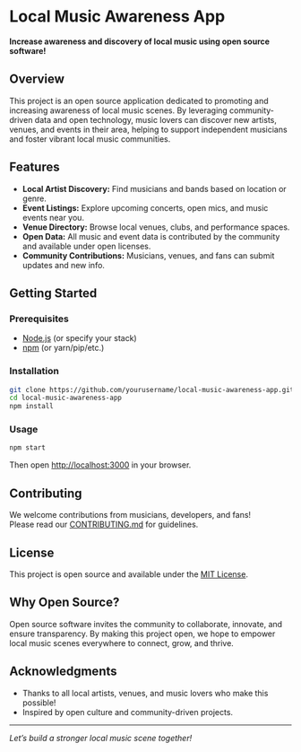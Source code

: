 # Local Music Awareness App

**Increase awareness and discovery of local music using open source software!**

## Overview

This project is an open source application dedicated to promoting and increasing awareness of local music scenes. By leveraging community-driven data and open technology, music lovers can discover new artists, venues, and events in their area, helping to support independent musicians and foster vibrant local music communities.

## Features

- **Local Artist Discovery:** Find musicians and bands based on location or genre.
- **Event Listings:** Explore upcoming concerts, open mics, and music events near you.
- **Venue Directory:** Browse local venues, clubs, and performance spaces.
- **Open Data:** All music and event data is contributed by the community and available under open licenses.
- **Community Contributions:** Musicians, venues, and fans can submit updates and new info.

## Getting Started

### Prerequisites

- [Node.js](https://nodejs.org/) (or specify your stack)
- [npm](https://www.npmjs.com/) (or yarn/pip/etc.)

### Installation

```bash
git clone https://github.com/yourusername/local-music-awareness-app.git
cd local-music-awareness-app
npm install
```

### Usage

```bash
npm start
```

Then open [http://localhost:3000](http://localhost:3000) in your browser.

## Contributing

We welcome contributions from musicians, developers, and fans!  
Please read our [CONTRIBUTING.md](CONTRIBUTING.md) for guidelines.

## License

This project is open source and available under the [MIT License](LICENSE).

## Why Open Source?

Open source software invites the community to collaborate, innovate, and ensure transparency. By making this project open, we hope to empower local music scenes everywhere to connect, grow, and thrive.

## Acknowledgments

- Thanks to all local artists, venues, and music lovers who make this possible!
- Inspired by open culture and community-driven projects.

---

*Let’s build a stronger local music scene together!*
